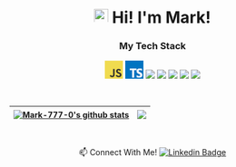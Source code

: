 <h1 align="center"><img src="https://media.giphy.com/media/hvRJCLFzcasrR4ia7z/giphy.gif" width="25px" height="25px"> Hi! I'm Mark!</h1>



<div align='center'>
 
<!-- <img  height='150px' src='MarkDaniel-min.gif'/> 
<br>
 <br/> -->





 
### My Tech Stack
<p> 
  
  <a href="https://en.wikipedia.org/wiki/JavaScript" title="JavaScript"><img src="javascript.png" /></a>
  <a href="https://www.typescriptlang.org/" title="TypeScript"><img src="typescript.png" /></a>
  <img src="https://cdn.jsdelivr.net/gh/devicons/devicon@latest/icons/react/react-original.svg" width="35px">
  <img src="https://cdn.jsdelivr.net/gh/devicons/devicon@latest/icons/html5/html5-plain.svg" width="35px">
  <img src="https://cdn.jsdelivr.net/gh/devicons/devicon@latest/icons/css3/css3-plain.svg" width="35px">
  <img src="https://cdn.jsdelivr.net/gh/devicons/devicon@latest/icons/nodejs/nodejs-plain.svg" width="35px">
  <img src="https://cdn.jsdelivr.net/gh/devicons/devicon@latest/icons/git/git-original.svg" width="35px">
  
</p>


</div>

<tr>



<div align="center">
 
 <br/>
 

| <a href="https://github.com/Mark-777-0/github-readme-stats"><img align="center" src="https://github-readme-stats.vercel.app/api?username=Mark-777-0&show_icons=true&include_all_commits=true&theme=algolia&hide_border=true" alt="Mark-777-0's github stats" /></a> | <a href="https://github.com/Mark-777-0/github-readme-stats"><img align="center" src="https://github-readme-stats.vercel.app/api/top-langs/?username=Mark-777-0&layout=compact&theme=algolia&hide_border=true" /></a> |
| ------------- | ------------- |

<br />
  
📫 Connect With Me! [![Linkedin Badge](https://img.shields.io/badge/-MarkDaniel-blue?style=flat-square&logo=Linkedin&logoColor=white&link=https://linkedin.com/in/mark-daniel-5275441b6)](https://linkedin.com/in/mark-daniel-5275441b6)
 
<!-- 

</div>
 
 <h1 align='center' > My Portfolio Website </h1>
 
<div align='center'>
 
 <a href='https://mark-h-daniel.com' > <img height='150' src='logoBright.png'/> </a>
 

</div> -->
